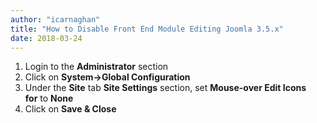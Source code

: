 ```yaml
---
author: "icarnaghan"
title: "How to Disable Front End Module Editing Joomla 3.5.x"
date: 2018-03-24
---
```


1. Login to the **Administrator** section
2. Click on **System->Global Configuration**
3. Under the **Site** tab **Site Settings** section, set **Mouse-over Edit Icons for** to **None**
4. Click on **Save & Close**

